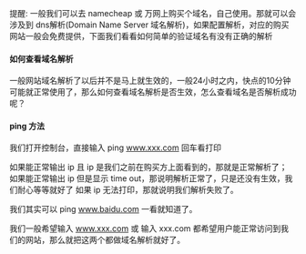 提醒: 一般我们可以去 namecheap 或 万网上购买个域名，自己使用。那就可以会涉及到 dns解析(Domain Name Server 域名解析)，如果配置解析，对应的购买网站一般会免费提供，下面我们看看如何简单的验证域名有没有正确的解析

#### 如何查看域名解析

一般网站域名解析了以后并不是马上就生效的，一般24小时之内，快点的10分钟可能就正常使用了，那么如何查看域名解析是否生效，怎么查看域名是否解析成功呢？

#### ping 方法

我们打开控制台，直接输入 ping www.xxx.com 回车看打印

如果能正常输出 ip 且 ip 是我们之前在购买方上面看到的，那就是正常解析了；
如果能正常输出 ip 但是显示 time out，那说明解析正常了，只是还没有生效，我们耐心等等就好了
如果 ip 无法打印，那就说明我们解析失败了。

我们其实可以 ping www.baidu.com 一看就知道了。

我们一般希望输入 www.xxx.com 或 输入 xxx.com 都希望用户能正常访问到我们的网站，那么就把这两个都做域名解析就好了。


